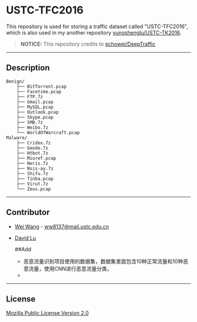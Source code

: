# USTC-TFC2016

This repository is used for storing a traffic dataset called "USTC-TFC2016", which is also used in my another repository [yungshenglu/USTC-TK2016](https://github.com/yungshenglu/USTC-TK2016).

> **NOTICE:** This repository credits to [echowei/DeepTraffic](https://github.com/echowei/DeepTraffic)

---
## Description

```
Benign/
    ├── BitTorrent.pcap
    ├── Facetime.pcap
    ├── FTP.7z
    ├── Gmail.pcap
    ├── MySQL.pcap
    ├── Outlook.pcap
    ├── Skype.pcap
    ├── SMB.7z
    ├── Weibo.7z
    └── WorldOfWarcraft.pcap
Malware/
    ├── Cridex.7z
    ├── Geodo.7z
    ├── Htbot.7z
    ├── Miuref.pcap
    ├── Neris.7z
    ├── Nsis-ay.7z
    ├── Shifu.7z
    ├── Tinba.pcap
    ├── Virut.7z
    └── Zeus.pcap
```

---
## Contributor

* [Wei Wang](https://github.com/echowei) - ww8137@mail.ustc.edu.cn

* [David Lu](https://github.com/yungshenglu)

  ##Add
  *  恶意流量识别项目使用的数据集，数据集里面包含10种正常流量和10种恶意流量，使用CNN进行恶意流量分类，
  *  

---
## License

[Mozilla Public License Version 2.0](LICENSE)
